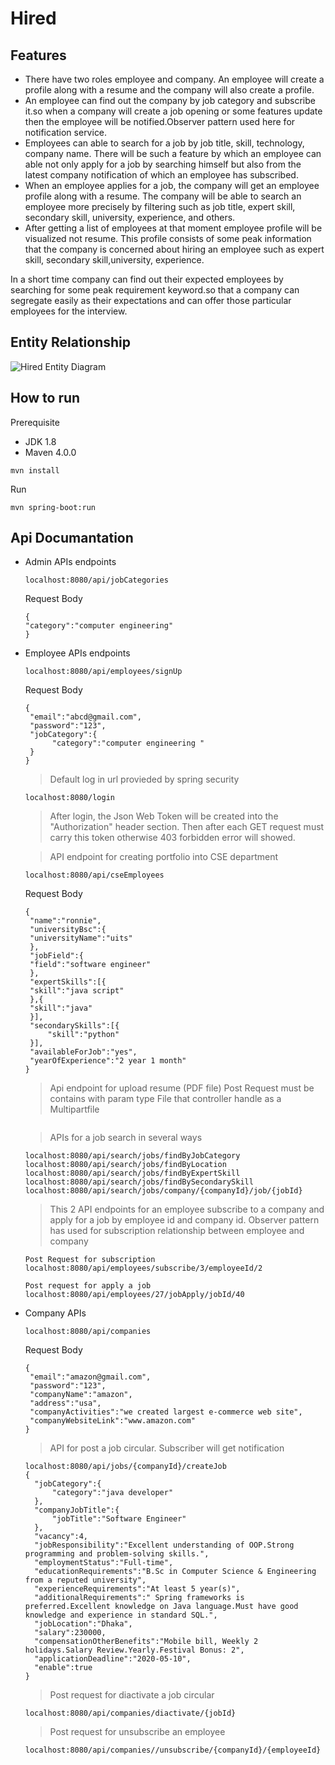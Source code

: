 # Hired
## Features
- There have two roles employee and company. An employee will create a profile along with a resume and the company will also create a profile.<br/>
- An employee can find out the company by job category and subscribe it.so when a company will create a job opening or some features update 
then the employee will be notified.Observer pattern used  here for notification service.<br/>
- Employees can able to search for a job by job title, skill, technology, company name. There will be such a feature by which an employee can able not only apply for a job by searching himself but also from the latest company notification of which an employee has subscribed.<br/> 
- When an employee applies for a job, the company will get an employee profile along with a resume. The company will be able to search an employee more precisely by filtering such as job title, expert skill, secondary skill, university, experience, and others.<br/>
- After getting a list of employees at that moment employee profile will be visualized not resume. This profile consists of some peak information that the company is concerned about hiring an employee such as expert skill, secondary skill,university, experience.

In a short time company can find out their expected employees by searching for some peak requirement keyword.so that a company can segregate easily as their expectations and can offer those particular employees for the interview.

## Entity Relationship
![Hired Entity Diagram](https://user-images.githubusercontent.com/39630470/136983004-e5939dbe-edb7-440b-a19e-d0a166e58988.PNG)

## How to run
Prerequisite
* JDK 1.8
* Maven 4.0.0
```
mvn install
```
Run
```
mvn spring-boot:run
```
## Api Documantation
- Admin APIs endpoints
  ```
  localhost:8080/api/jobCategories
  ```
  Request Body
  ```
  {
  "category":"computer engineering"	
  }
  ```
- Employee APIs endpoints
   ```
   localhost:8080/api/employees/signUp 
   ```
   Request Body
   ```
   {
    "email":"abcd@gmail.com",
    "password":"123",
    "jobCategory":{
         "category":"computer engineering "
    }
   }
   ```
   >Default log in url provieded by spring security
   ```
   localhost:8080/login
   ```
   
   > After login, the Json Web Token will be created into the "Authorization" header section.
   > Then after each GET request must carry this token otherwise  403 forbidden error will showed.
   
   > API endpoint for creating portfolio into CSE department
   ```
   localhost:8080/api/cseEmployees
   ```
   Request Body
   ```
   {
    "name":"ronnie",
    "universityBsc":{
  	"universityName":"uits"
    },
    "jobField":{
  	"field":"software engineer"
    },
    "expertSkills":[{
  	"skill":"java script"
    },{
  	"skill":"java"
    }],
    "secondarySkills":[{
  		"skill":"python"
    }],
  	"availableForJob":"yes",
  	"yearOfExperience":"2 year 1 month"
  }
    ```
    > Api endpoint for upload resume (PDF file)
    Post Request must be contains with param type File that controller handle as a Multipartfile 
    ```
    
    ```
    > APIs for a job search in several ways
    ```
    localhost:8080/api/search/jobs/findByJobCategory
    localhost:8080/api/search/jobs/findByLocation
    localhost:8080/api/search/jobs/findByExpertSkill
    localhost:8080/api/search/jobs/findBySecondarySkill
    localhost:8080/api/search/jobs/company/{companyId}/job/{jobId}
    ```
    > This 2 API endpoints for an employee subscribe to a company and apply for a job by employee id and company id.
    > Observer pattern has used for subscription  relationship between employee and company
    ```
    Post Request for subscription
    localhost:8080/api/employees/subscribe/3/employeeId/2
    ```
    ```
    Post request for apply a job
    localhost:8080/api/employees/27/jobApply/jobId/40
    ```
- Company APIs
   ```
   localhost:8080/api/companies
   ```
   Request Body
   ```
   {
	"email":"amazon@gmail.com",
	"password":"123",
	"companyName":"amazon",
	"address":"usa",
	"companyActivities":"we created largest e-commerce web site",
	"companyWebsiteLink":"www.amazon.com"
  }
  ```
  > API for post a job circular.
   > Subscriber will get notification 
  ```
  localhost:8080/api/jobs/{companyId}/createJob
  {
	"jobCategory":{
		"category":"java developer"
	},
	"companyJobTitle":{
		"jobTitle":"Software Engineer"
	},
	"vacancy":4,
	"jobResponsibility":"Excellent understanding of OOP.Strong programming and problem-solving skills.",
	"employmentStatus":"Full-time",
	"educationRequirements":"B.Sc in Computer Science & Engineering from a reputed university",
	"experienceRequirements":"At least 5 year(s)",
	"additionalRequirements":" Spring frameworks is preferred.Excellent knowledge on Java language.Must have good knowledge and experience in standard SQL.",
	"jobLocation":"Dhaka",
	"salary":230000,
	"compensationOtherBenefits":"Mobile bill, Weekly 2 holidays.Salary Review.Yearly.Festival Bonus: 2",
	"applicationDeadline":"2020-05-10",
	"enable":true
  }
  ```
  > Post request for diactivate a job circular 
  ```
  localhost:8080/api/companies/diactivate/{jobId}
  ```
  > Post request for unsubscribe an employee
  ```
  localhost:8080/api/companies//unsubscribe/{companyId}/{employeeId}
  ```

